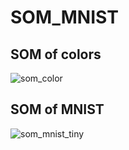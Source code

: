 # SOM_MNIST
## SOM of colors

![som_color](https://user-images.githubusercontent.com/37448236/69139262-7d1bc200-0b03-11ea-90a3-4ed96d8c865d.gif)

## SOM of MNIST

![som_mnist_tiny](https://user-images.githubusercontent.com/37448236/69141203-932b8180-0b07-11ea-8578-c4acb62d4248.gif)

